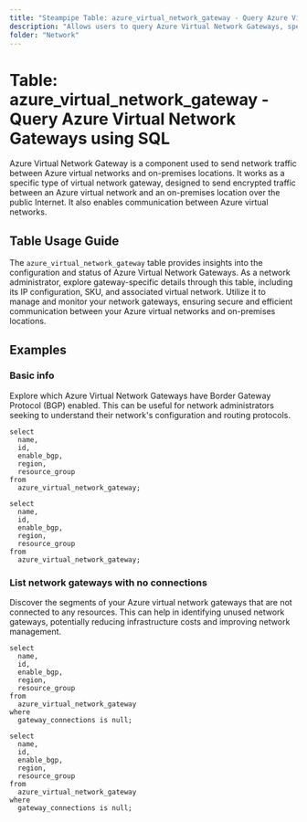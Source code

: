 ```yaml
---
title: "Steampipe Table: azure_virtual_network_gateway - Query Azure Virtual Network Gateways using SQL"
description: "Allows users to query Azure Virtual Network Gateways, specifically providing details about the gateway's configuration, location, and associated resources."
folder: "Network"
---
```


# Table: azure_virtual_network_gateway - Query Azure Virtual Network Gateways using SQL

Azure Virtual Network Gateway is a component used to send network traffic between Azure virtual networks and on-premises locations. It works as a specific type of virtual network gateway, designed to send encrypted traffic between an Azure virtual network and an on-premises location over the public Internet. It also enables communication between Azure virtual networks.

## Table Usage Guide

The `azure_virtual_network_gateway` table provides insights into the configuration and status of Azure Virtual Network Gateways. As a network administrator, explore gateway-specific details through this table, including its IP configuration, SKU, and associated virtual network. Utilize it to manage and monitor your network gateways, ensuring secure and efficient communication between your Azure virtual networks and on-premises locations.

## Examples

### Basic info
Explore which Azure Virtual Network Gateways have Border Gateway Protocol (BGP) enabled. This can be useful for network administrators seeking to understand their network's configuration and routing protocols.

```sql+postgres
select
  name,
  id,
  enable_bgp,
  region,
  resource_group
from
  azure_virtual_network_gateway;
```

```sql+sqlite
select
  name,
  id,
  enable_bgp,
  region,
  resource_group
from
  azure_virtual_network_gateway;
```

### List network gateways with no connections
Discover the segments of your Azure virtual network gateways that are not connected to any resources. This can help in identifying unused network gateways, potentially reducing infrastructure costs and improving network management.

```sql+postgres
select
  name,
  id,
  enable_bgp,
  region,
  resource_group
from
  azure_virtual_network_gateway
where
  gateway_connections is null;
```

```sql+sqlite
select
  name,
  id,
  enable_bgp,
  region,
  resource_group
from
  azure_virtual_network_gateway
where
  gateway_connections is null;
```